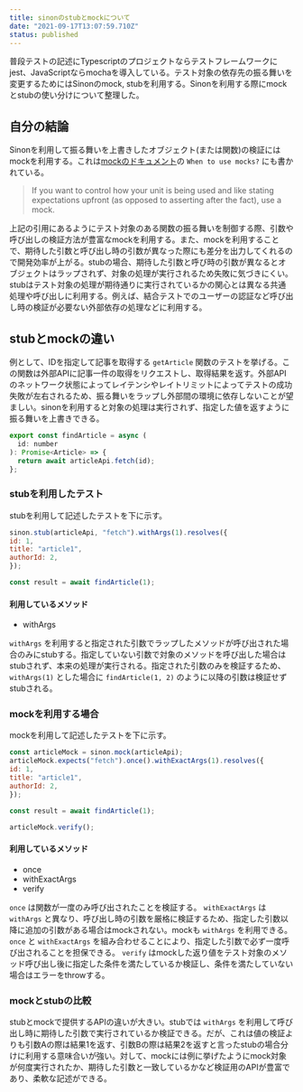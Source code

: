 ```yaml
---
title: sinonのstubとmockについて
date: "2021-09-17T13:07:59.710Z"
status: published
---
```


普段テストの記述にTypescriptのプロジェクトならテストフレームワークにjest、JavaScriptならmochaを導入している。テスト対象の依存先の振る舞いを変更するためにはSinonのmock, stubを利用する。Sinonを利用する際にmockとstubの使い分けについて整理した。

## 自分の結論

Sinonを利用して振る舞いを上書きしたオブジェクト(または関数)の検証にはmockを利用する。これは[mockのドキュメント](https://sinonjs.org/releases/v11.1.2/mocks/)の `When to use mocks?` にも書かれている。

>If you want to control how your unit is being used and like stating expectations upfront (as opposed to asserting after the fact), use a mock.

上記の引用にあるようにテスト対象のある関数の振る舞いを制御する際、引数や呼び出しの検証方法が豊富なmockを利用する。また、mockを利用することで、期待した引数と呼び出し時の引数が異なった際にも差分を出力してくれるので開発効率が上がる。stubの場合、期待した引数と呼び時の引数が異なるとオブジェクトはラップされず、対象の処理が実行されるため失敗に気づきにくい。
stubはテスト対象の処理が期待通りに実行されているかの関心とは異なる共通処理や呼び出しに利用する。例えば、結合テストでのユーザーの認証など呼び出し時の検証が必要ない外部依存の処理などに利用する。

## stubとmockの違い

例として、IDを指定して記事を取得する `getArticle` 関数のテストを挙げる。この関数は外部APIに記事一件の取得をリクエストし、取得結果を返す。外部APIのネットワーク状態によってレイテンシやレイトリミットによってテストの成功失敗が左右されるため、振る舞いをラップし外部間の環境に依存しないことが望ましい。sinonを利用すると対象の処理は実行されず、指定した値を返すように振る舞いを上書きできる。

```js
export const findArticle = async (
  id: number
): Promise<Article> => {
  return await articleApi.fetch(id);
};
```

### stubを利用したテスト

stubを利用して記述したテストを下に示す。

```js
sinon.stub(articleApi, "fetch").withArgs(1).resolves({
id: 1,
title: "article1",
authorId: 2,
});

const result = await findArticle(1);
```

#### 利用しているメソッド

- withArgs

`withArgs` を利用すると指定された引数でラップしたメソッドが呼び出された場合のみにstubする。指定していない引数で対象のメソッドを呼び出した場合はstubされず、本来の処理が実行される。指定された引数のみを検証するため、 `withArgs(1)` とした場合に `findArticle(1, 2)` のように以降の引数は検証せずstubされる。

### mockを利用する場合

mockを利用して記述したテストを下に示す。

```js
const articleMock = sinon.mock(articleApi);
articleMock.expects("fetch").once().withExactArgs(1).resolves({
id: 1,
title: "article1",
authorId: 2,
});

const result = await findArticle(1);

articleMock.verify();
```

#### 利用しているメソッド

- once
- withExactArgs
- verify

`once` は関数が一度のみ呼び出されたことを検証する。 `withExactArgs` は `withArgs` と異なり、呼び出し時の引数を厳格に検証するため、指定した引数以降に追加の引数がある場合はmockされない。mockも `withArgs` を利用できる。 `once` と `withExactArgs` を組み合わせることにより、指定した引数で必ず一度呼び出されることを担保できる。 `verify` はmockした返り値をテスト対象のメソッド呼び出し後に指定した条件を満たしているか検証し、条件を満たしていない場合はエラーをthrowする。

### mockとstubの比較

stubとmockで提供するAPIの違いが大きい。stubでは `withArgs` を利用して呼び出し時に期待した引数で実行されているか検証できる。だが、これは値の検証よりも引数Aの際は結果1を返す、引数Bの際は結果2を返すと言ったstubの場合分けに利用する意味合いが強い。対して、mockには例に挙げたようにmock対象が何度実行されたか、期待した引数と一致しているかなど検証用のAPIが豊富であり、柔軟な記述ができる。
